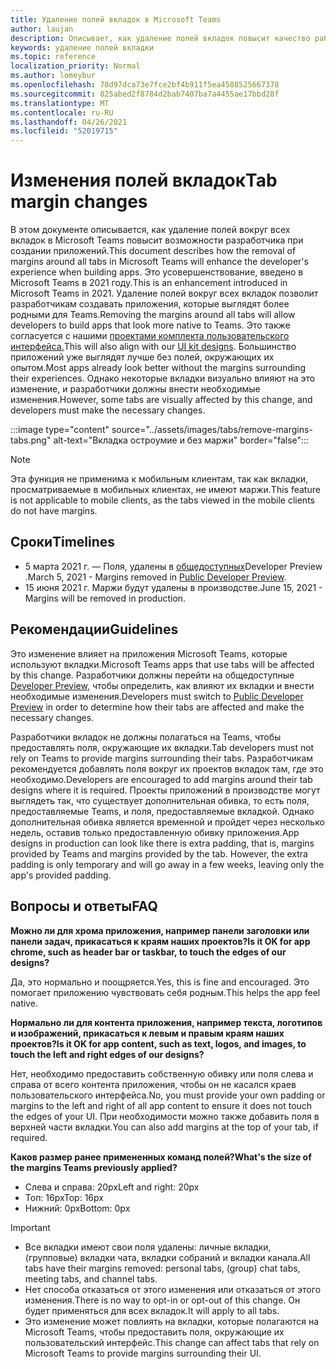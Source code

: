 ```yaml
---
title: Удаление полей вкладок в Microsoft Teams
author: laujan
description: Описывает, как удаление полей вкладок повысит качество работы разработчика.
keywords: удаление полей вкладки
ms.topic: reference
localization_priority: Normal
ms.author: lomeybur
ms.openlocfilehash: 78d97dca73e7fce2bf4b911f5ea4588525667378
ms.sourcegitcommit: 825abed2f8784d2bab7407ba7a4455ae17bbd28f
ms.translationtype: MT
ms.contentlocale: ru-RU
ms.lasthandoff: 04/26/2021
ms.locfileid: "52019715"
---
```

# <a name="tab-margin-changes"></a><span data-ttu-id="60c1c-104">Изменения полей вкладок</span><span class="sxs-lookup"><span data-stu-id="60c1c-104">Tab margin changes</span></span>

<span data-ttu-id="60c1c-105">В этом документе описывается, как удаление полей вокруг всех вкладок в Microsoft Teams повысит возможности разработчика при создании приложений.</span><span class="sxs-lookup"><span data-stu-id="60c1c-105">This document describes how the removal of margins around all tabs in Microsoft Teams will enhance the developer's experience when building apps.</span></span> <span data-ttu-id="60c1c-106">Это усовершенствование, введено в Microsoft Teams в 2021 году.</span><span class="sxs-lookup"><span data-stu-id="60c1c-106">This is an enhancement introduced in Microsoft Teams in 2021.</span></span>
<span data-ttu-id="60c1c-107">Удаление полей вокруг всех вкладок позволит разработчикам создавать приложения, которые выглядят более родными для Teams.</span><span class="sxs-lookup"><span data-stu-id="60c1c-107">Removing the margins around all tabs will allow developers to build apps that look more native to Teams.</span></span> <span data-ttu-id="60c1c-108">Это также согласуется с нашими [проектами комплекта пользовательского интерфейса.](~/tabs/design/tabs.md)</span><span class="sxs-lookup"><span data-stu-id="60c1c-108">This will also align with our [UI kit designs](~/tabs/design/tabs.md).</span></span> <span data-ttu-id="60c1c-109">Большинство приложений уже выглядят лучше без полей, окружающих их опытом.</span><span class="sxs-lookup"><span data-stu-id="60c1c-109">Most apps already look better without the margins surrounding their experiences.</span></span> <span data-ttu-id="60c1c-110">Однако некоторые вкладки визуально влияют на это изменение, и разработчики должны внести необходимые изменения.</span><span class="sxs-lookup"><span data-stu-id="60c1c-110">However, some tabs are visually affected by this change, and developers must make the necessary changes.</span></span>

:::image type="content" source="../assets/images/tabs/remove-margins-tabs.png" alt-text="Вкладка остроумие и без маржи" border="false":::

> [!NOTE]
> <span data-ttu-id="60c1c-112">Эта функция не применима к мобильным клиентам, так как вкладки, просматриваемые в мобильных клиентах, не имеют маржи.</span><span class="sxs-lookup"><span data-stu-id="60c1c-112">This feature is not applicable to mobile clients, as the tabs viewed in the mobile clients do not have margins.</span></span> 

## <a name="timelines"></a><span data-ttu-id="60c1c-113">Сроки</span><span class="sxs-lookup"><span data-stu-id="60c1c-113">Timelines</span></span>

* <span data-ttu-id="60c1c-114">5 марта 2021 г. — Поля, удалены в [общедоступных](~/resources/dev-preview/developer-preview-intro.md)Developer Preview .</span><span class="sxs-lookup"><span data-stu-id="60c1c-114">March 5, 2021 - Margins removed in [Public Developer Preview](~/resources/dev-preview/developer-preview-intro.md).</span></span>
* <span data-ttu-id="60c1c-115">15 июня 2021 г. Маржи будут удалены в производстве.</span><span class="sxs-lookup"><span data-stu-id="60c1c-115">June 15, 2021 - Margins will be removed in production.</span></span>

## <a name="guidelines"></a><span data-ttu-id="60c1c-116">Рекомендации</span><span class="sxs-lookup"><span data-stu-id="60c1c-116">Guidelines</span></span>

<span data-ttu-id="60c1c-117">Это изменение влияет на приложения Microsoft Teams, которые используют вкладки.</span><span class="sxs-lookup"><span data-stu-id="60c1c-117">Microsoft Teams apps that use tabs will be affected by this change.</span></span> <span data-ttu-id="60c1c-118">Разработчики должны перейти на общедоступные [Developer Preview,](~/resources/dev-preview/developer-preview-intro.md) чтобы определить, как влияют их вкладки и внести необходимые изменения.</span><span class="sxs-lookup"><span data-stu-id="60c1c-118">Developers must switch to [Public Developer Preview](~/resources/dev-preview/developer-preview-intro.md) in order to determine how their tabs are affected and make the necessary changes.</span></span>

<span data-ttu-id="60c1c-119">Разработчики вкладок не должны полагаться на Teams, чтобы предоставлять поля, окружающие их вкладки.</span><span class="sxs-lookup"><span data-stu-id="60c1c-119">Tab developers must not rely on Teams to provide margins surrounding their tabs.</span></span> <span data-ttu-id="60c1c-120">Разработчикам рекомендуется добавлять поля вокруг их проектов вкладок там, где это необходимо.</span><span class="sxs-lookup"><span data-stu-id="60c1c-120">Developers are encouraged to add margins around their tab designs where it is required.</span></span> <span data-ttu-id="60c1c-121">Проекты приложений в производстве могут выглядеть так, что существует дополнительная обивка, то есть поля, предоставляемые Teams, и поля, предоставляемые вкладкой. Однако дополнительная обивка является временной и пройдет через несколько недель, оставив только предоставленную обивку приложения.</span><span class="sxs-lookup"><span data-stu-id="60c1c-121">App designs in production can look like there is extra padding, that is, margins provided by Teams and margins provided by the tab. However, the extra padding is only temporary and will go away in a few weeks, leaving only the app's provided padding.</span></span>

## <a name="faq"></a><span data-ttu-id="60c1c-122">Вопросы и ответы</span><span class="sxs-lookup"><span data-stu-id="60c1c-122">FAQ</span></span>

<span data-ttu-id="60c1c-123">**Можно ли для хрома приложения, например панели заголовки или панели задач, прикасаться к краям наших проектов?**</span><span class="sxs-lookup"><span data-stu-id="60c1c-123">**Is it OK for app chrome, such as header bar or taskbar, to touch the edges of our designs?**</span></span>

<span data-ttu-id="60c1c-124">Да, это нормально и поощряется.</span><span class="sxs-lookup"><span data-stu-id="60c1c-124">Yes, this is fine and encouraged.</span></span> <span data-ttu-id="60c1c-125">Это помогает приложению чувствовать себя родным.</span><span class="sxs-lookup"><span data-stu-id="60c1c-125">This helps the app feel native.</span></span>

<span data-ttu-id="60c1c-126">**Нормально ли для контента приложения, например текста, логотипов и изображений, прикасаться к левым и правым краям наших проектов?**</span><span class="sxs-lookup"><span data-stu-id="60c1c-126">**Is it OK for app content, such as text, logos, and images, to touch the left and right edges of our designs?**</span></span>

<span data-ttu-id="60c1c-127">Нет, необходимо предоставить собственную обивку или поля слева и справа от всего контента приложения, чтобы он не касался краев пользовательского интерфейса.</span><span class="sxs-lookup"><span data-stu-id="60c1c-127">No, you must provide your own padding or margins to the left and right of all app content to ensure it does not touch the edges of your UI.</span></span> <span data-ttu-id="60c1c-128">При необходимости можно также добавить поля в верхней части вкладки.</span><span class="sxs-lookup"><span data-stu-id="60c1c-128">You can also add margins at the top of your tab, if required.</span></span>

<span data-ttu-id="60c1c-129">**Каков размер ранее примененных команд полей?**</span><span class="sxs-lookup"><span data-stu-id="60c1c-129">**What's the size of the margins Teams previously applied?**</span></span>

* <span data-ttu-id="60c1c-130">Слева и справа: 20px</span><span class="sxs-lookup"><span data-stu-id="60c1c-130">Left and right: 20px</span></span>
* <span data-ttu-id="60c1c-131">Топ: 16px</span><span class="sxs-lookup"><span data-stu-id="60c1c-131">Top: 16px</span></span>
* <span data-ttu-id="60c1c-132">Нижний: 0px</span><span class="sxs-lookup"><span data-stu-id="60c1c-132">Bottom: 0px</span></span>

> [!IMPORTANT]
> * <span data-ttu-id="60c1c-133">Все вкладки имеют свои поля удалены: личные вкладки, (групповые) вкладки чата, вкладки собраний и вкладки канала.</span><span class="sxs-lookup"><span data-stu-id="60c1c-133">All tabs have their margins removed: personal tabs, (group) chat tabs, meeting tabs, and channel tabs.</span></span>
> * <span data-ttu-id="60c1c-134">Нет способа отказаться от этого изменения или отказаться от этого изменения.</span><span class="sxs-lookup"><span data-stu-id="60c1c-134">There is no way to opt-in or opt-out of this change.</span></span> <span data-ttu-id="60c1c-135">Он будет применяться для всех вкладок.</span><span class="sxs-lookup"><span data-stu-id="60c1c-135">It will apply to all tabs.</span></span>
> * <span data-ttu-id="60c1c-136">Это изменение может повлиять на вкладки, которые полагаются на Microsoft Teams, чтобы предоставить поля, окружающие их пользовательский интерфейс.</span><span class="sxs-lookup"><span data-stu-id="60c1c-136">This change can affect tabs that rely on Microsoft Teams to provide margins surrounding their UI.</span></span>
